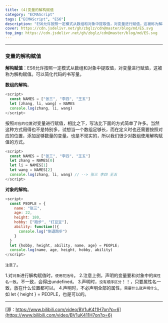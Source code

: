 ```yaml
---
title: (4)变量的解构赋值
category: "ECMAScript"
tags: ["ECMAScript", "ES6"]
description: "ES6允许按照一定模式从数组和对象中提取值，对变量进行赋值，这被称为解构赋值。可以简化代码的书写量。"
cover: https://cdn.jsdelivr.net/gh/zbglz/cdn@master/blog/md/ES.svg
top_img: https://cdn.jsdelivr.net/gh/zbglz/cdn@master/blog/md/ES.svg
---
```


***

### 变量的解构赋值

**解构赋值**：ES6允许按照一定模式从数组和对象中提取值，对变量进行赋值，这被称为解构赋值。可以简化代码的书写量。

**数组的解构**。


```js es
<script>
  const NAMES = ["张三", "李四", "王五"]
  let [zhang, li, wang] = NAMES
  console.log(zhang, li, wang)
</script>
```


按照`对应的位置`对变量进行赋值，相比之下，写法比下面的方式简单了许多。当然这种方式用得也不是特别多，试想当一个数组足够长，而在定义时也还需要按照对应的位置，添加足够数量的变量。也是不现实的，所以我们很少对数组使用解构赋值的方式。


```js es
<script>
  const NAMES = ["张三", "李四", "王五"]
  let zhang = NAMES[0]
  let li = NAMES[1]
  let wang = NAMES[2]
  console.log(zhang, li, wang) // --> 张三 李四 王五
</script>
```

**对象的解构**。


```js es
<script>
  const PEOPLE = {
    name: "张三",
    age: 22,
    height: 180,
    hobby: ["跑步", "打豆豆"],
    ability: function(){
      console.log("倒退跑步")
    }
  }
  let {hobby, height, ability, name, age} = PEOPLE;
  console.log(name, age, height, hobby, ability)
</script>
```


`注意了`。

1.对`对象`进行解构赋值时，`使用花括号`。
2.注意上例，声明的变量要和对象中的`属性名一致`。不一致，会得出undefined。
3.声明时，`没有顺序区分`！！，只要属性名一致，放在什么位置都可以。
4.声明时，不必声明全部的属性，`需要什么就声明什么`,如 let { height } = PEOPLE，也是可以的。

***

[源：https://www.bilibili.com/video/BV1uK411H7on?p=6](https://www.bilibili.com/video/BV1uK411H7on?p=6)